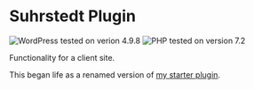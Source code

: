 # Suhrstedt Plugin

![WordPress tested on verion 4.9.8](https://img.shields.io/badge/WordPress-tested%204.9.8-0073aa.svg?style=flat-square)
![PHP tested on version 7.2](https://img.shields.io/badge/PHP-tested%207.2-8892bf.svg?style=flat-square)

Functionality for a client site.

This began life as a renamed version of [my starter plugin](https://controlledchaos.github.io/controlled-chaos-plugin/).
